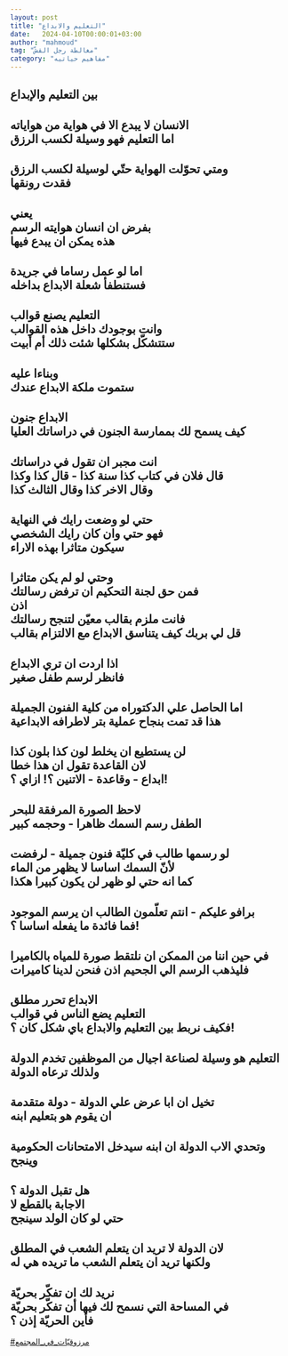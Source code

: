 ```yaml
---
layout: post
title: "التعليم والابداع"
date:   2024-04-10T00:00:01+03:00
author: "mahmoud"
tag: "مغالطة رجل القشّ"
category: "مفاهيم حياتيه"
---
```



بين التعليم والإبداع  
-  
الانسان لا يبدع الا في هواية من هواياته  
اما التعليم فهو وسيلة لكسب الرزق  
-  
ومتي تحوّلت الهواية حتّي لوسيلة لكسب الرزق  
فقدت رونقها  
-  
يعني  
بفرض ان انسان هوايته الرسم  
هذه يمكن ان يبدع فيها  
-  
اما لو عمل رساما في جريدة  
فستنطفأ شعلة الابداع بداخله  
-  
التعليم يصنع قوالب  
وانت بوجودك داخل هذه القوالب  
ستتشكّل بشكلها شئت ذلك أم أبيت  
-  
وبناءا عليه  
ستموت ملكة الابداع عندك  
-  
الابداع جنون  
كيف يسمح لك بممارسة الجنون في دراساتك العليا  
-  
انت مجبر ان تقول في دراساتك  
قال فلان في كتاب كذا سنة كذا - قال كذا وكذا  
وقال الاخر كذا وقال الثالث كذا  
-  
حتي لو وضعت رايك في النهاية  
فهو حتي وان كان رايك الشخصي  
سيكون متاثرا بهذه الاراء  
-  
وحتي لو لم يكن متاثرا  
فمن حق لجنة التحكيم ان ترفض رسالتك  
اذن  
فانت ملزم بقالب معيّن لتنجح رسالتك  
قل لي بربك كيف يتناسق الابداع مع الالتزام بقالب  
-  
اذا اردت ان تري الابداع  
فانظر لرسم طفل صغير  
-  
اما الحاصل علي الدكتوراه من كلية الفنون الجميلة  
هذا قد تمت بنجاح عملية بتر لاطرافه الابداعية  
-  
لن يستطيع ان يخلط لون كذا بلون كذا  
لان القاعدة تقول ان هذا خطا  
ابداع - وقاعدة - الاتنين ؟! ازاي ؟!  
-  
لاحظ الصورة المرفقة للبحر  
الطفل رسم السمك ظاهرا - وحجمه كبير  
-  
لو رسمها طالب في كليّة فنون جميلة - لرفضت  
لأنّ السمك اساسا لا يظهر من الماء  
كما انه حتي لو ظهر لن يكون كبيرا هكذا  
-  
برافو عليكم - انتم تعلّمون الطالب ان يرسم
الموجود  
فما فائدة ما يفعله اساسا ؟!  
-  
في حين اننا من الممكن ان نلتقط صورة للمياه
بالكاميرا  
فليذهب الرسم الي الجحيم اذن فنحن لدينا كاميرات  
-  
الابداع تحرر مطلق  
التعليم يضع الناس في قوالب  
فكيف نربط بين التعليم والابداع باي شكل كان ؟!  
-  
التعليم هو وسيلة لصناعة اجيال من الموظفين تخدم
الدولة  
ولذلك ترعاه الدولة  
-  
تخيل ان ابا عرض علي الدولة - دولة متقدمة  
ان يقوم هو بتعليم ابنه  
-  
وتحدي الاب الدولة ان ابنه سيدخل الامتحانات الحكومية
وينجح  
-  
هل تقبل الدولة ؟  
الاجابة بالقطع لا  
حتي لو كان الولد سينجح  
-  
لان الدولة لا تريد ان يتعلم الشعب في المطلق  
ولكنها تريد ان يتعلم الشعب ما تريده هي له  
-  
نريد لك ان تفكّر بحريّة  
في المساحة التي نسمح لك فيها أن تفكّر بحريّة  
فأين الحريّة إذن ؟  
-  
[<u>\#مرزوقيّات\_في\_المجتمع</u>](https://www.facebook.com/hashtag/مرزوقيّات_في_المجتمع?source=feed_text)
